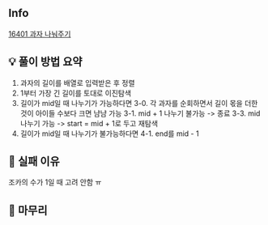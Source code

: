 ## Info
[16401 과자 나눠주기](https://www.acmicpc.net/problem/16401)

## 💡 풀이 방법 요약
1. 과자의 길이를 배열로 입력받은 후 정렬
2. 1부터 가장 긴 길이를 토대로 이진탐색
3. 길이가 mid일 때 나누기가 가능하다면
   3-0. 각 과자를 순회하면서 길이 몫을 더한 것이 아이들 수보다 크면 냠냠 가능
   3-1. mid + 1 나누기 불가능 -> 종료
   3-3. mid 나누기 가능 -> start = mid + 1로 두고 재탐색
4. 길이가 mid일 때 나누기가 불가능하다면
   4-1. end를 mid - 1
   

## 👀 실패 이유
조카의 수가 1일 때 고려 안함 ㅠ

## 🙂 마무리

